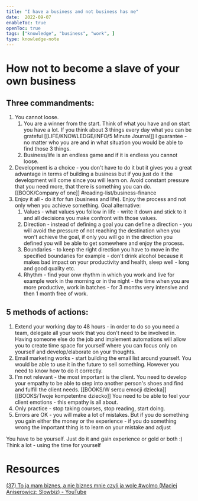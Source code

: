 ```yaml
---
title: "I have a business and not business has me"
date:  2022-09-07
enableToc: true
openToc: true
tags: ["knowledge", "business", "work", ]
type: knowledge-note
---
```


# How not to become a slave of your own business
## Three commandments:
1. You cannot loose.
	1. You are a winner from the start. Think of what you have and on start you have a lot. If you think about 3 things every day what you can be grateful [[LIFE/KNOWLEDGE/INFO/5 Minute Journal]] I guarantee - no matter who you are and in what situation you would be able to find those 3 things. 
	2. Business/life is an endless game and if it is endless you cannot loose.
2. Development is a choice - you don't have to do it but it gives you a great advantage in terms of building a business but if you just do it the development will come since you will learn on. Avoid constant pressure that you need more, that there is something you can do. [[BOOK/Company of one]] #reading-list/business-finance 
3. Enjoy it all - do it for fun (business and life). Enjoy the process and not only when you achieve something. Goal alternative:
	1. Values - what values you follow in life - write it down and stick to it and all decisions you make confront with those values.
	2. Direction - instead of defining a goal you can define a direction - you will avoid the pressure of not reaching the destination when you won't achieve the goal, if only you will go in the direction you defined you will be able to get somewhere and enjoy the process.
	3. Boundaries - to keep the right direction you have to move in the specified boundaries for example - don't drink alcohol because it makes bad impact on your productivity and health, sleep well - long and good quality etc.
	4. Rhythm - find your onw rhythm in which you work and live for example work in the morning or in the night - the time when you are more productive, work in batches - for 3 months very intensive and then 1 month free of work.

## 5 methods of actions:
1. Extend your working day to 48 hours - in order to do so you need a team, delegate all your work that you don't need to be involved in. Having someone else do the job and implement automations will allow you to create time space for yourself where you can focus only on yourself and develop/elaborate on your thoughts.
2.  Email marketing works - start building the email list around yourself. You would be able to use it in the future to sell something. However you need to know how to do it correctly.
3. I'm not relevant - the most important is the client. You need to develop your empathy to be able to step into another person's shoes and find and fulfill the client needs. [[BOOKS/W sercu emocji dziecka]] [[BOOKS/Twoje kompetentne dziecko]] You need to be able to feel your client emotions - this empathy is all about.
4. Only practice - stop taking courses, stop reading, start doing.
5. Errors are OK - you will make a lot of mistakes. But if you do something you gain either the money or the experience - if you do something wrong the important thing is to learn on your mistake and adjust 

You have to be yourself. Just do it and gain experience or gold or both :) Think a lot - using the time for yourself

# Resources
[(37) To ja mam biznes, a nie biznes mnie czyli ja wolę #wolmo (Maciej Aniserowicz; Slowbiz) - YouTube](https://www.youtube.com/watch?v=DoVbTK9SQZM)

